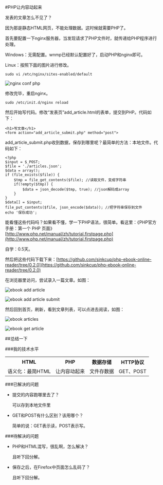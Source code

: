 #PHP让内容动起来

发表的文章怎么不见了？

因为那是静态HTML网页，不能处理数据。这时候就需要PHP了。

首先要配置一下nginx服务器，当发现请求了PHP文件时，就传递给PHP程序进行处理。

Windows：无需配置。wnmp已经默认配置好了，启动PHP和nginx即可。

Linux：按照下面的图片进行修改。

    sudo vi /etc/nginx/sites-enabled/default

![nginx conf php](http://com-163-sinkcup-php-web-tutorial-create-online-reader.qiniudn.com/nginx_conf_php.png)

修改完毕，重启nginx。

    sudo /etc/init.d/nginx reload

然后开始写代码。修改“发表页”add_article.html的表单，提交到PHP。代码如下：

    <h1>写文章</h1>
    <form action="add_article_submit.php" method="post">

add_article_submit.php收到数据，保存到哪里呢？最简单的方法：本地文件。代码如下：

    <?php
    $input = $_POST;
    $file = './articles.json';
    $data = array();
    if (file_exists($file)) {
        $tmp = file_get_contents($file); //读取文件，变成字符串
        if(!empty($tmp)) {
            $data = json_decode($tmp, true); //json解码成array
        }
    }
    $data[] = $input;
    file_put_contents($file, json_encode($data)); //把字符串保存到文件
    echo '保存成功';

能看懂这些代码吗？如果看不懂，学一下PHP语法，很简单。看这里：《PHP官方手册：第一个 PHP 页面》[http://www.php.net/manual/zh/tutorial.firstpage.php](http://www.php.net/manual/zh/tutorial.firstpage.php)

自学：0.5天。

然后把这些代码下载下来：[https://github.com/sinkcup/php-ebook-online-reader/tree/0.2.0](https://github.com/sinkcup/php-ebook-online-reader/tree/0.2.0)

在浏览器里访问，尝试录入一篇文章。如图：

![ebook add article](http://com-163-sinkcup-php-web-tutorial-create-online-reader.qiniudn.com/ebook_add_article.png)

![ebook add article submit](http://com-163-sinkcup-php-web-tutorial-create-online-reader.qiniudn.com/ebook_add_article_submit.png)

然后回到首页，刷新，看到文章列表，可以点进去阅读，如图：

![ebook articles](http://com-163-sinkcup-php-web-tutorial-create-online-reader.qiniudn.com/ebook_index_php_articles.png)

![ebook get article](http://com-163-sinkcup-php-web-tutorial-create-online-reader.qiniudn.com/ebook_get_article_php.png)

##总结一下

###我的技术水平

<table>
    <tr>
        <th>HTML</th>
        <th>PHP</th>
        <th>数据存储</th>
        <th>HTTP协议</th>
    </tr>
    <tr>
        <td>语义化：最简HTML</td>
        <td>让内容动起来</td>
        <td>文件存数据</td>
        <td>GET、POST</td>
    </tr>
</table>

###已解决的问题

* 提交的内容跑哪里去了？

    可以存到本地文件里

* GET和POST有什么区别？该用哪个？

    简单的说：GET表示读，POST表示写。

###待解决的问题

* PHP和HTML混写，很乱啊，怎么解决？

    且听下回分解。

* 保存之后，在Firefox中页面怎么乱码了？

    且听下回分解。
